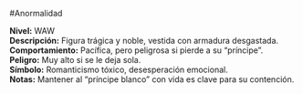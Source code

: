 #Anormalidad 

**Nivel:** WAW  
**Descripción:** Figura trágica y noble, vestida con armadura desgastada.  
**Comportamiento:** Pacífica, pero peligrosa si pierde a su “príncipe”.  
**Peligro:** Muy alto si se le deja sola.  
**Símbolo:** Romanticismo tóxico, desesperación emocional.  
**Notas:** Mantener al “príncipe blanco” con vida es clave para su contención.
